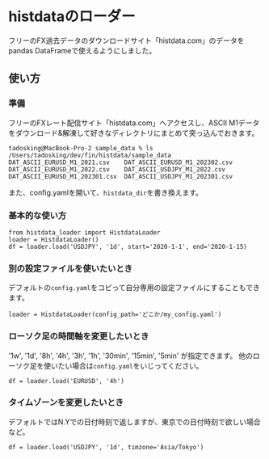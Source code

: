 # histdataのローダー
フリーのFX過去データのダウンロードサイト「histdata.com」のデータをpandas DataFrameで使えるようにしました。

## 使い方

### 準備

フリーのFXレート配信サイト「histdata.com」へアクセスし、ASCII M1データをダウンロード&解凍して好きなディレクトリにまとめて突っ込んでおきます。

```
tadosking@MacBook-Pro-2 sample_data % ls /Users/tadosking/dev/fin/histdata/sample_data 
DAT_ASCII_EURUSD_M1_2021.csv	DAT_ASCII_EURUSD_M1_202302.csv
DAT_ASCII_EURUSD_M1_2022.csv	DAT_ASCII_USDJPY_M1_2022.csv
DAT_ASCII_EURUSD_M1_202301.csv	DAT_ASCII_USDJPY_M1_202301.csv
```

また、config.yamlを開いて、`histdata_dir`を書き換えます。

### 基本的な使い方

```
from histdata_loader import HistdataLoader
loader = HistdataLoader()
df = loader.load('USDJPY', '1d', start='2020-1-1', end='2020-1-15)
```

### 別の設定ファイルを使いたいとき

デフォルトの`config.yaml`をコピって自分専用の設定ファイルにすることもできます。

```
loader = HistdataLoader(config_path='どこか/my_config.yaml')
```

### ローソク足の時間軸を変更したいとき

'1w', '1d', '8h', '4h', '3h', '1h', '30min', '15min', '5min' が指定できます。
他のローソク足を使いたい場合は`config.yaml`をいじってください。

```
df = loader.load('EURUSD', '4h')
```

### タイムゾーンを変更したいとき

デフォルトではN.Yでの日付時刻で返しますが、東京での日付時刻で欲しい場合など。

```
df = loader.load('USDJPY', '1d', timzone='Asia/Tokyo')
```
